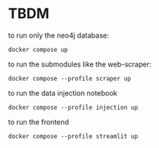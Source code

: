 # TBDM

to run only the neo4j database: 
```console
docker compose up
```


to run the submodules like the web-scraper: 
```console
docker compose --profile scraper up
```

to run the data injection notebook
```console
docker compose --profile injection up
```

to run the frontend
```console
docker compose --profile streamlit up
```
